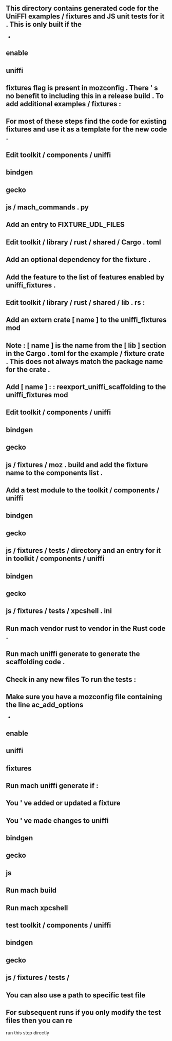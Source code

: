 This
directory
contains
generated
code
for
the
UniFFI
examples
/
fixtures
and
JS
unit
tests
for
it
.
This
is
only
built
if
the
-
-
enable
-
uniffi
-
fixtures
flag
is
present
in
mozconfig
.
There
'
s
no
benefit
to
including
this
in
a
release
build
.
To
add
additional
examples
/
fixtures
:
-
For
most
of
these
steps
find
the
code
for
existing
fixtures
and
use
it
as
a
template
for
the
new
code
.
-
Edit
toolkit
/
components
/
uniffi
-
bindgen
-
gecko
-
js
/
mach_commands
.
py
-
Add
an
entry
to
FIXTURE_UDL_FILES
-
Edit
toolkit
/
library
/
rust
/
shared
/
Cargo
.
toml
-
Add
an
optional
dependency
for
the
fixture
.
-
Add
the
feature
to
the
list
of
features
enabled
by
uniffi_fixtures
.
-
Edit
toolkit
/
library
/
rust
/
shared
/
lib
.
rs
:
-
Add
an
extern
crate
[
name
]
to
the
uniffi_fixtures
mod
-
Note
:
[
name
]
is
the
name
from
the
[
lib
]
section
in
the
Cargo
.
toml
for
the
example
/
fixture
crate
.
This
does
not
always
match
the
package
name
for
the
crate
.
-
Add
[
name
]
:
:
reexport_uniffi_scaffolding
to
the
uniffi_fixtures
mod
-
Edit
toolkit
/
components
/
uniffi
-
bindgen
-
gecko
-
js
/
fixtures
/
moz
.
build
and
add
the
fixture
name
to
the
components
list
.
-
Add
a
test
module
to
the
toolkit
/
components
/
uniffi
-
bindgen
-
gecko
-
js
/
fixtures
/
tests
/
directory
and
an
entry
for
it
in
toolkit
/
components
/
uniffi
-
bindgen
-
gecko
-
js
/
fixtures
/
tests
/
xpcshell
.
ini
-
Run
mach
vendor
rust
to
vendor
in
the
Rust
code
.
-
Run
mach
uniffi
generate
to
generate
the
scaffolding
code
.
-
Check
in
any
new
files
To
run
the
tests
:
-
Make
sure
you
have
a
mozconfig
file
containing
the
line
ac_add_options
-
-
enable
-
uniffi
-
fixtures
-
Run
mach
uniffi
generate
if
:
-
You
'
ve
added
or
updated
a
fixture
-
You
'
ve
made
changes
to
uniffi
-
bindgen
-
gecko
-
js
-
Run
mach
build
-
Run
mach
xpcshell
-
test
toolkit
/
components
/
uniffi
-
bindgen
-
gecko
-
js
/
fixtures
/
tests
/
-
You
can
also
use
a
path
to
specific
test
file
-
For
subsequent
runs
if
you
only
modify
the
test
files
then
you
can
re
-
run
this
step
directly
